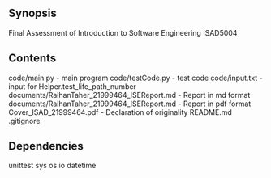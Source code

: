 ## Synopsis
Final Assessment of Introduction to Software Engineering ISAD5004

## Contents
code/main.py - main program 
code/testCode.py  - test code
code/input.txt - input for Helper.test_life_path_number 
documents/RaihanTaher_21999464_ISEReport.md - Report in md format
documents/RaihanTaher_21999464_ISEReport.md - Report in pdf format
Cover_ISAD_21999464.pdf - Declaration of originality
README.md
.gitignore
 
## Dependencies
unittest
sys
os
io
datetime
 